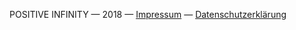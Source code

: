 POSITIVE INFINITY &mdash; 2018 &mdash; [Impressum](/impressum.html) &mdash; [Datenschutzerklärung](/privacy.html)